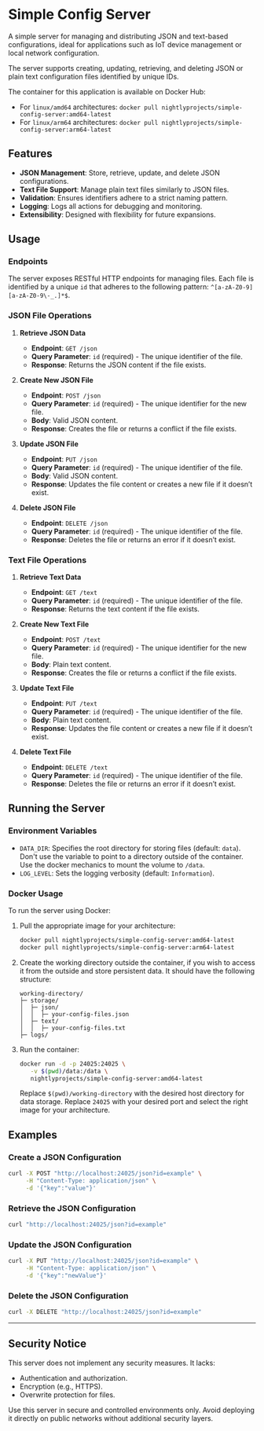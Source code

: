 # Simple Config Server

A simple server for managing and distributing JSON and text-based configurations, ideal for applications such as IoT device management or local network configuration.

The server supports creating, updating, retrieving, and deleting JSON or plain text configuration files identified by unique IDs.

The container for this application is available on Docker Hub:
- For `linux/amd64` architectures: `docker pull nightlyprojects/simple-config-server:amd64-latest`
- For `linux/arm64` architectures: `docker pull nightlyprojects/simple-config-server:arm64-latest`

## Features
- **JSON Management**: Store, retrieve, update, and delete JSON configurations.
- **Text File Support**: Manage plain text files similarly to JSON files.
- **Validation**: Ensures identifiers adhere to a strict naming pattern.
- **Logging**: Logs all actions for debugging and monitoring.
- **Extensibility**: Designed with flexibility for future expansions.

## Usage

### Endpoints
The server exposes RESTful HTTP endpoints for managing files. Each file is identified by a unique `id` that adheres to the following pattern: `^[a-zA-Z0-9][a-zA-Z0-9\-_.]*$`.

### JSON File Operations
1. **Retrieve JSON Data**
   - **Endpoint**: `GET /json`
   - **Query Parameter**: `id` (required) - The unique identifier of the file.
   - **Response**: Returns the JSON content if the file exists.

2. **Create New JSON File**
   - **Endpoint**: `POST /json`
   - **Query Parameter**: `id` (required) - The unique identifier for the new file.
   - **Body**: Valid JSON content.
   - **Response**: Creates the file or returns a conflict if the file exists.

3. **Update JSON File**
   - **Endpoint**: `PUT /json`
   - **Query Parameter**: `id` (required) - The unique identifier of the file.
   - **Body**: Valid JSON content.
   - **Response**: Updates the file content or creates a new file if it doesn’t exist.

4. **Delete JSON File**
   - **Endpoint**: `DELETE /json`
   - **Query Parameter**: `id` (required) - The unique identifier of the file.
   - **Response**: Deletes the file or returns an error if it doesn’t exist.

### Text File Operations
1. **Retrieve Text Data**
   - **Endpoint**: `GET /text`
   - **Query Parameter**: `id` (required) - The unique identifier of the file.
   - **Response**: Returns the text content if the file exists.

2. **Create New Text File**
   - **Endpoint**: `POST /text`
   - **Query Parameter**: `id` (required) - The unique identifier for the new file.
   - **Body**: Plain text content.
   - **Response**: Creates the file or returns a conflict if the file exists.

3. **Update Text File**
   - **Endpoint**: `PUT /text`
   - **Query Parameter**: `id` (required) - The unique identifier of the file.
   - **Body**: Plain text content.
   - **Response**: Updates the file content or creates a new file if it doesn’t exist.

4. **Delete Text File**
   - **Endpoint**: `DELETE /text`
   - **Query Parameter**: `id` (required) - The unique identifier of the file.
   - **Response**: Deletes the file or returns an error if it doesn’t exist.

## Running the Server

### Environment Variables
- `DATA_DIR`: Specifies the root directory for storing files (default: `data`). 
Don't use the variable to point to a directory outside of the container. Use the docker mechanics to mount the volume to `/data`.
- `LOG_LEVEL`: Sets the logging verbosity (default: `Information`).

### Docker Usage
To run the server using Docker:

1. Pull the appropriate image for your architecture:
   ```sh
   docker pull nightlyprojects/simple-config-server:amd64-latest
   docker pull nightlyprojects/simple-config-server:arm64-latest
   ```

2. Create the working directory outside the container, if you wish to access it from the outside and store persistent data.
It should have the following structure:
    ```
    working-directory/
    ├─ storage/
    │  ├─ json/
    │  │  ├─ your-config-files.json
    │  ├─ text/
    │  │  ├─ your-config-files.txt
    ├─ logs/
    ``` 

3. Run the container:
   ```sh
   docker run -d -p 24025:24025 \
      -v $(pwd)/data:/data \
      nightlyprojects/simple-config-server:amd64-latest
   ```
   Replace `$(pwd)/working-directory` with the desired host directory for data storage.
   Replace `24025` with your desired port and select the right image for your architecture.

## Examples

### Create a JSON Configuration
```sh
curl -X POST "http://localhost:24025/json?id=example" \
     -H "Content-Type: application/json" \
     -d '{"key":"value"}'
```

### Retrieve the JSON Configuration
```sh
curl "http://localhost:24025/json?id=example"
```

### Update the JSON Configuration
```sh
curl -X PUT "http://localhost:24025/json?id=example" \
     -H "Content-Type: application/json" \
     -d '{"key":"newValue"}'
```

### Delete the JSON Configuration
```sh
curl -X DELETE "http://localhost:24025/json?id=example"
```
---
## Security Notice

This server does not implement any security measures. It lacks:

- Authentication and authorization.
- Encryption (e.g., HTTPS).
- Overwrite protection for files.

Use this server in secure and controlled environments only. Avoid deploying it directly on public networks without additional security layers.